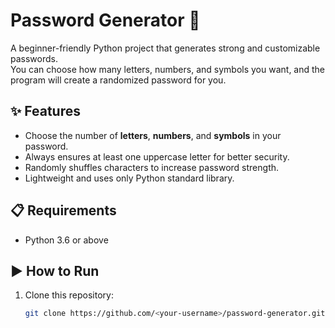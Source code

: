 # Password Generator 🔐

A beginner-friendly Python project that generates strong and customizable passwords.  
You can choose how many letters, numbers, and symbols you want, and the program will create a randomized password for you.  

## ✨ Features
- Choose the number of **letters**, **numbers**, and **symbols** in your password.  
- Always ensures at least one uppercase letter for better security.  
- Randomly shuffles characters to increase password strength.  
- Lightweight and uses only Python standard library.  

## 📋 Requirements
- Python 3.6 or above  

## ▶️ How to Run
1. Clone this repository:
   ```bash
   git clone https://github.com/<your-username>/password-generator.git
